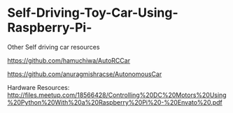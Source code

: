 # Self-Driving-Toy-Car-Using-Raspberry-Pi-


Other Self driving car resources

https://github.com/hamuchiwa/AutoRCCar

https://github.com/anuragmishracse/AutonomousCar


Hardware Resources:
http://files.meetup.com/18566428/Controlling%20DC%20Motors%20Using%20Python%20With%20a%20Raspberry%20Pi%20-%20Envato%20.pdf